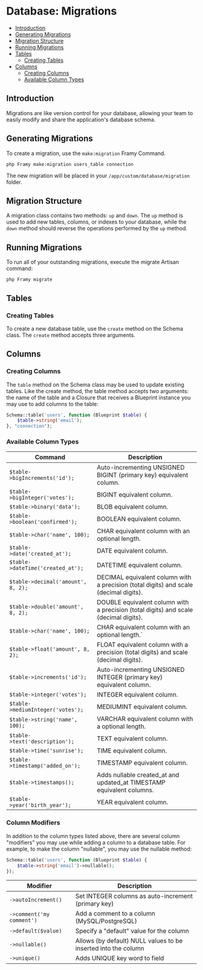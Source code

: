 # Database: Migrations

 - [Introduction](#introduction)
 - [Generating Migrations](#generating-migrations)
 - [Migration Structure](#migration-structure)
 - [Running Migrations](#running-migrations)
 - [Tables](#tables)
    - [Creating Tables](#creating-tables)
 - [Columns](#columns)
    - [Creating Columns](#creating-columns)
    - [Available Column Types](#available-column-types)

## Introduction

Migrations are like version control for your database, allowing your team to easily modify and share the application's database schema.

## Generating Migrations


To create a migration, use the `make:migration` Framy Command.

```
php Framy make:migration users_table connection
```

The new migration will be placed in your `/app/custom/database/migration` folder.

## Migration Structure

A migration class contains two methods: `up` and `down`. The `up` method is used to add new tables, columns, or indexes to your database, while the `down` method should reverse the operations performed by the `up` method.

## Running Migrations

To run all of your outstanding migrations, execute the migrate Artisan command:

```
php Framy migrate
```

## Tables

### Creating Tables
To create a new database table, use the `create` method on the Schema class.
The `create` method accepts three arguments.

## Columns

### Creating Columns

The `table` method on the Schema class may be used to update existing tables. Like the create method, the table method accepts two arguments: the name of the table and a Closure that receives a Blueprint instance you may use to add columns to the table:

```php
Schema::table('users', function (Blueprint $table) {
    $table->string('email');
}, "connection");
```

### Available Column Types

| Command | Description |
| --- | --- |
| `$table->bigIncrements('id');` | Auto-incrementing UNSIGNED BIGINT (primary key) equivalent column. |
| `$table->bigInteger('votes');` | BIGINT equivalent column. |
| `$table->binary('data');` | BLOB equivalent column. |
| `$table->boolean('confirmed');` | BOOLEAN equivalent column. |
| `$table->char('name', 100);` | CHAR equivalent column with an optional length. |
| `$table->date('created_at');` | DATE equivalent column. |
| `$table->dateTime('created_at');` | DATETIME equivalent column. |
| `$table->decimal('amount', 8, 2);` | DECIMAL equivalent column with a precision (total digits) and scale (decimal digits). |
| `$table->double('amount', 8, 2);` | DOUBLE equivalent column with a precision (total digits) and scale (decimal digits). |
| `$table->char('name', 100);` | CHAR equivalent column with an optional length.`|
| `$table->float('amount', 8, 2);`|	FLOAT equivalent column with a precision (total digits) and scale (decimal digits).|
| `$table->increments('id');` |	Auto-incrementing UNSIGNED INTEGER (primary key) equivalent column. |
| `$table->integer('votes');` |	INTEGER equivalent column.|
| `$table->mediumInteger('votes');` | MEDIUMINT equivalent column.|
| `$table->string('name', 100);` | VARCHAR equivalent column with a optional length. |
| `$table->text('description');` | TEXT equivalent column. |
| `$table->time('sunrise');` | TIME equivalent column. |
| `$table->timestamp('added_on');` | TIMESTAMP equivalent column. |
| `$table->timestamps();` |	Adds nullable created_at and updated_at TIMESTAMP equivalent columns. |
| `$table->year('birth_year');` | YEAR equivalent column. |

### Column Modifiers

In addition to the column types listed above, there are several column "modifiers" you may use while adding a column to a database table. For example, to make the column "nullable", you may use the nullable method:

```php
Schema::table('users', function (Blueprint $table) {
    $table->string('email')->nullable();
});
```

| Modifier | Description |
| --- | --- |
| `->autoIncrement()` | Set INTEGER columns as auto-increment (primary key) | 
| `->comment('my comment')` | Add a comment to a column (MySQL/PostgreSQL) |
| `->default($value)` |	Specify a "default" value for the column |
| `->nullable()` |	Allows (by default) NULL values to be inserted into the column |
| `->unique()` | Adds UNIQUE key word to field |